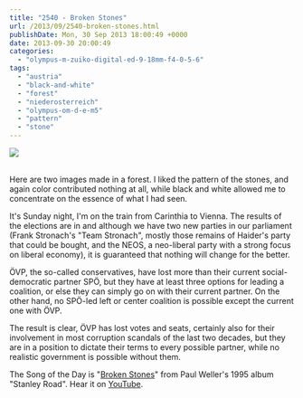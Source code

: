```yaml
---
title: "2540 - Broken Stones"
url: /2013/09/2540-broken-stones.html
publishDate: Mon, 30 Sep 2013 18:00:49 +0000
date: 2013-09-30 20:00:49
categories: 
  - "olympus-m-zuiko-digital-ed-9-18mm-f4-0-5-6"
tags: 
  - "austria"
  - "black-and-white"
  - "forest"
  - "niederosterreich"
  - "olympus-om-d-e-m5"
  - "pattern"
  - "stone"
---
```

<div class="container">
<div class="center"><a target="_blank" href="https://d25zfm9zpd7gm5.cloudfront.net/1200x1200/2013/20130922_140713_lr.jpg"><img src="https://d25zfm9zpd7gm5.cloudfront.net/0600x0600/2013/20130922_140713_lr.jpg" /></a></div>
</div>
<br />

Here are two images made in a forest. I liked the pattern of the stones, and again color contributed nothing at all, while black and white allowed me to concentrate on the essence of what I had seen.

It's Sunday night, I'm on the train from Carinthia to Vienna. The results of the elections are in and although we have two new parties in our parliament (Frank Stronach's "Team Stronach", mostly those remains of Haider's party that could be bought, and the NEOS, a neo-liberal party with a strong focus on liberal economy), it is guaranteed that nothing will change for the better. 

<a target="_blank" href="https://d25zfm9zpd7gm5.cloudfront.net/1200x1200/2013/20130922_140705_lr.jpg"><img style="margin: 0pt 10px 0pt 0px; float: left;" src="https://d25zfm9zpd7gm5.cloudfront.net/0150x0150/2013/20130922_140705_lr.jpg" alt="" border="0" /></a> ÖVP, the so-called conservatives, have lost more than their current social-democratic partner SPÖ, but they have at least three options for leading a coalition, or else they can simply go on with their current partner. On the other hand, no SPÖ-led left or center coalition is possible except the current one with ÖVP. 

 The result is clear, ÖVP has lost votes and seats, certainly also for their involvement in most corruption scandals of the last two decades, but they are in a position to dictate their terms to every possible partner, while no realistic government is possible without them. 

The Song of the Day is "<a href="http://www.lyricsmode.com/lyrics/p/paul_weller/broken_stones.html" target="_blank">Broken Stones</a>" from Paul Weller's 1995 album "Stanley Road". Hear it on <a href="http://www.youtube.com/watch?v=N_M8m4Yr7vc" target="_blank">YouTube</a>.
